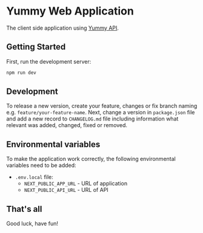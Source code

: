 # Yummy Web Application

The client side application using [Yummy API](https://github.com/mjkuranda/yummy-app-nestjs/).

## Getting Started

First, run the development server:

```bash
npm run dev
```

## Development

To release a new version, create your feature, changes or fix branch naming e.g. `feature/your-feature-name`.
Next, change a version in `package.json` file and add a new record to `CHANGELOG.md` file
including information what relevant was added, changed, fixed or removed.

## Environmental variables

To make the application work correctly, the following environmental variables need to be added:
* `.env.local` file:
  * `NEXT_PUBLIC_APP_URL` - URL of application
  * `NEXT_PUBLIC_API_URL` - URL of API

## That's all
Good luck, have fun!